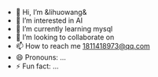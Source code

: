 - 👋 Hi, I’m &lihuowang&
- 👀 I’m interested in AI
- 🌱 I’m currently learning mysql
- 💞️ I’m looking to collaborate on 
- 📫 How to reach me 1811418973@qq.com
- 😄 Pronouns: ...
- ⚡ Fun fact: ...

<!---
wgfwgf123/wgfwgf123 is a ✨ special ✨ repository because its `README.md` (this file) appears on your GitHub profile.
You can click the Preview link to take a look at your changes.
--->
